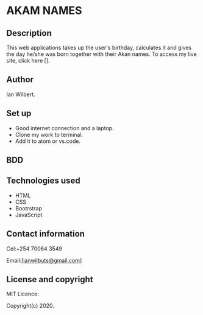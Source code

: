 # AKAM NAMES
## Description
This web applications takes up the user's birthday, calculates it and gives the day he/she was born together with their Akan names. To access my live site, click here [].
## Author
Ian Wilbert.
## Set up
* Good internet connection and a laptop.
* Clone my work to terminal.
* Add it to atom or vs.code.
## BDD
## Technologies used
* HTML
* CSS
* Bootrstrap
* JavaScript
## Contact information
Cel:+254 70064 3549

Email:[ianwilbuts@gmail.com]
## License and copyright
MIT Licence:

Copyright(c) 2020.
